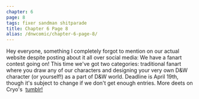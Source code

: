 ```yaml
---
chapter: 6
page: 8
tags: fixer sandman shitparade
title: Chapter 6 Page 8
alias: /dnwcomic/chapter-6-page-8/
---
```


Hey everyone, something I completely forgot to mention on our actual website despite posting about it all over social media: We have a fanart contest going on! This time we've got two categories: traditional fanart where you draw any of our characters and designing your very own D&amp;W character (or yourself!) as a part of D&amp;W world. Deadline is April 19th, though it's subject to change if we don't get enough entries. More deets on Cryo's  [tumblr!](https://marysafroart.tumblr.com/post/183384829869/marysafroart-marysafroart-drugs-wires-is)
